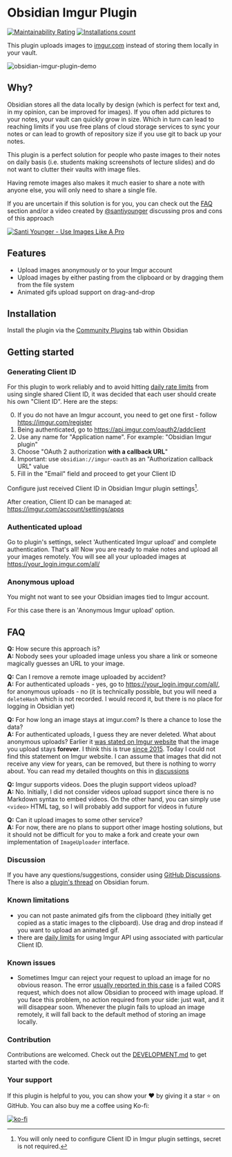 # Obsidian Imgur Plugin

[![Maintainability Rating](https://sonarcloud.io/api/project_badges/measure?project=gavvvr_obsidian-imgur-plugin&metric=sqale_rating)](https://sonarcloud.io/dashboard?id=gavvvr_obsidian-imgur-plugin)
[![Installations count](https://img.shields.io/github/downloads/gavvvr/obsidian-imgur-plugin/main.js.svg)][installation-instructions]

[installation-instructions]: https://help.obsidian.md/Advanced+topics/Third-party+plugins#Discover+and+install+community+plugins

This plugin uploads images to [imgur.com](https://imgur.com/) instead of storing them locally in your vault.

![obsidian-imgur-plugin-demo](https://user-images.githubusercontent.com/1719646/120395609-efe33b80-c33d-11eb-9960-95b9aac0b0b9.gif)

## Why?

Obsidian stores all the data locally by design
(which is perfect for text and, in my opinion, can be improved for images).
If you often add pictures to your notes, your vault can quickly grow in size.
Which in turn can lead to reaching limits if you use free plans of cloud storage services to sync your notes
or can lead to growth of repository size if you use git to back up your notes.

This plugin is a perfect solution for people
who paste images to their notes on daily basis (i.e. students making screenshots of lecture slides)
and do not want to clutter their vaults with image files.

Having remote images also makes it much easier to share a note with anyone else,
you will only need to share a single file.

If you are uncertain if this solution is for you, you can check out the [FAQ](#faq) section
and/or a video created by [@santiyounger][santiyounger] discussing pros and cons of this approach

[![Santi Younger - Use Images Like A Pro](https://img.youtube.com/vi/-a1vJVy20cQ/0.jpg)](https://www.youtube.com/watch?v=-a1vJVy20cQ)

[santiyounger]: https://github.com/santiyounger

## Features

- Upload images anonymously or to your Imgur account
- Upload images by either pasting from the clipboard or by dragging them from the file system
- Animated gifs upload support on drag-and-drop

## Installation

Install the plugin via the [Community Plugins][installation-instructions] tab within Obsidian

## Getting started

### Generating Client ID

For this plugin to work reliably and to avoid hitting [daily rate limits](#known-limitations) from using single shared Client ID,
it was decided that each user should create his own "Client ID". Here are the steps:

0. If you do not have an Imgur account, you need to get one first - follow <https://imgur.com/register>
1. Being authenticated, go to <https://api.imgur.com/oauth2/addclient>
2. Use any name for "Application name". For example: "Obsidian Imgur plugin"
3. Choose "OAuth 2 authorization **with a callback URL**"
4. Important: use `obsidian://imgur-oauth` as an "Authorization callback URL" value
5. Fill in the "Email" field and proceed to get your Client ID

Configure just received Client ID in Obsidian Imgur plugin settings[^1].

After creation, Client ID can be managed at: <https://imgur.com/account/settings/apps>

[^1]: You will only need to configure Client ID in Imgur plugin settings, secret is not required.

### Authenticated upload

Go to plugin's settings, select 'Authenticated Imgur upload' and complete authentication.
That's all! Now you are ready to make notes and upload all your images remotely.
You will see all your uploaded images at <https://your_login.imgur.com/all/>

### Anonymous upload

You might not want to see your Obsidian images tied to Imgur account.

For this case there is an 'Anonymous Imgur upload' option.

## FAQ

**Q:** How secure this approach is?  
**A:** Nobody sees your uploaded image unless you share a link or someone magically guesses an URL to your image.

**Q:** Can I remove a remote image uploaded by accident?  
**A:** For authenticated uploads - yes, go to <https://your_login.imgur.com/all/>,
for anonymous uploads - no
(it is technically possible, but you will need a `deleteHash` which is not recorded. I would record it, but there is no place for logging in Obsidian yet)

**Q:** For how long an image stays at imgur.com? Is there a chance to lose the data?  
**A:** For authenticated uploads, I guess they are never deleted. What about anonymous uploads?
Earlier it [was stated on Imgur website][early-imgur-guarantees] that the image you upload stays **forever**.
I think this is true [since 2015][imgur-pro-free]. Today I could not find this statement on Imgur website.
I can assume that images that did not receive any view for years, can be removed, but there is nothing to worry about.
You can read my detailed thoughts on this in [discussions][ttl-discussion]

[imgur-pro-free]: https://blog.imgur.com/2015/02/09/imgur-pro-for-everyone/
[early-imgur-guarantees]: https://webapps.stackexchange.com/questions/75993/how-long-does-imgur-store-uploaded-images/75994#75994
[ttl-discussion]: https://github.com/gavvvr/obsidian-imgur-plugin/discussions/4#discussioncomment-590286

**Q:** Imgur supports videos. Does the plugin support videos upload?  
**A:** No. Initially, I did not consider videos upload support since there is no Markdown syntax to embed videos.
On the other hand, you can simply use `<video>` HTML tag, so I will probably add support for videos in future

**Q:** Can it upload images to some other service?  
**A:** For now, there are no plans to support other image hosting solutions,
but it should not be difficult for you to make a fork and create your own implementation of `ImageUploader` interface.

### Discussion

If you have any questions/suggestions, consider using [GitHub Discussions][gh-discussions].
There is also a [plugin's thread][forum-thread] on Obsidian forum.

[gh-discussions]: https://forum.obsidian.md/t/imgur-plugin-for-pasting-images/11462/10
[forum-thread]: https://forum.obsidian.md/t/imgur-plugin-for-pasting-images/11462

### Known limitations

- you can not paste animated gifs from the clipboard (they initially get copied as a static images to the clipboard).
  Use drag and drop instead if you want to upload an animated gif.
- there are [daily limits](https://apidocs.imgur.com/#rate-limits) for using Imgur API using associated with particular Client ID.

### Known issues

- Sometimes Imgur can reject your request to upload an image for no obvious reason.
  The error [usually reported in this case][known-cors-problem-issue] is a failed CORS request,
  which does not allow Obsidian to proceed with image upload. If you face this problem, no action required from your side:
  just wait, and it will disappear soon. Whenever the plugin fails to upload an image remotely,
  it will fall back to the default method of storing an image locally.

[known-cors-problem-issue]: https://github.com/gavvvr/obsidian-imgur-plugin/issues/8

### Contribution

Contributions are welcomed.
Check out the [DEVELOPMENT.md](DEVELOPMENT.md) to get started with the code.

### Your support

If this plugin is helpful to you, you can show your ❤️ by giving it a star ⭐️ on GitHub.
You can also buy me a coffee using Ko-fi:

[![ko-fi](https://ko-fi.com/img/githubbutton_sm.svg)](https://ko-fi.com/F2F44TOP7)
